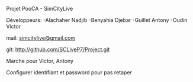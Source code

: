 Projet PooCA - SimCityLive

Développeurs:
-Alachaher Nadjib
-Benyahia Djebar
-Guillet Antony
-Oudin Victor

mail: simcitylive@gmail.com

git: http://github.com/SCLiveP7/Project.git


Marche pour Victor, Antony

Configurer identifiant et password pour pas retaper
